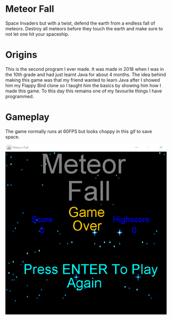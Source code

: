 # Meteor Fall

Space Invaders but with a twist, defend the earth from a endless fall of meteors. Destroy all meteors before they touch the earth and make sure to not let one hit your spaceship.

# Origins

This is the second program I ever made. It was made in 2018 when I was in the 10th grade and had just learnt Java for about 4 months. The idea behind making this game was that my friend wanted to learn Java after I showed him my Flappy Bird clone so I taught him the basics by showing him how I made this game. To this day this remains one of my favourite things I have programmed.

# Gameplay

The game normally runs at 60FPS but looks choppy in this gif to save space.

![Gameplay gif](https://github.com/Adamose/Meteor-Fall/blob/main/MeteorFall.gif)
